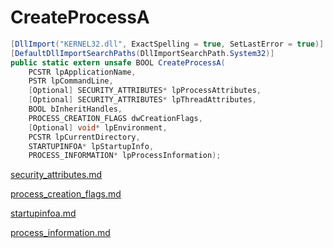 # CreateProcessA

```csharp
[DllImport("KERNEL32.dll", ExactSpelling = true, SetLastError = true)]
[DefaultDllImportSearchPaths(DllImportSearchPath.System32)]
public static extern unsafe BOOL CreateProcessA(
    PCSTR lpApplicationName,
    PSTR lpCommandLine,
    [Optional] SECURITY_ATTRIBUTES* lpProcessAttributes,
    [Optional] SECURITY_ATTRIBUTES* lpThreadAttributes,
    BOOL bInheritHandles,
    PROCESS_CREATION_FLAGS dwCreationFlags,
    [Optional] void* lpEnvironment,
    PCSTR lpCurrentDirectory,
    STARTUPINFOA* lpStartupInfo,
    PROCESS_INFORMATION* lpProcessInformation);
```

[security\_attributes.md](../security/security\_attributes.md "mention")

[process\_creation\_flags.md](../threading/process\_creation\_flags.md "mention")

[startupinfoa.md](../threading/startupinfoa.md "mention")

[process\_information.md](../threading/process\_information.md "mention")

